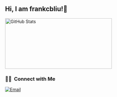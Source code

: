 <!--
**frankcbliu/frankcbliu** is a ✨ _special_ ✨ repository because its `README.md` (this file) appears on your GitHub profile.

Here are some ideas to get you started:

- 🔭 I’m currently working on ...
- 🌱 I’m currently learning ...
- 👯 I’m looking to collaborate on ...
- 🤔 I’m looking for help with ...
- 💬 Ask me about ...
- 📫 How to reach me: ...
- 😄 Pronouns: ...
- ⚡ Fun fact: ...
-->

## Hi, I am frankcbliu!👋

<img width="350px" height="165px" alt="GitHub Stats" src="https://github-readme-stats.vercel.app/api?username=frankcbliu&count_private=true&show_icons=true"/>

### 🤝🏻 &nbsp;Connect with Me
<a href="mailto:641259875@qq.com"><img alt="Email" src="https://img.shields.io/badge/Email-641259875@qq.com-blue?style=flat-square&logo=gmail"></a>
